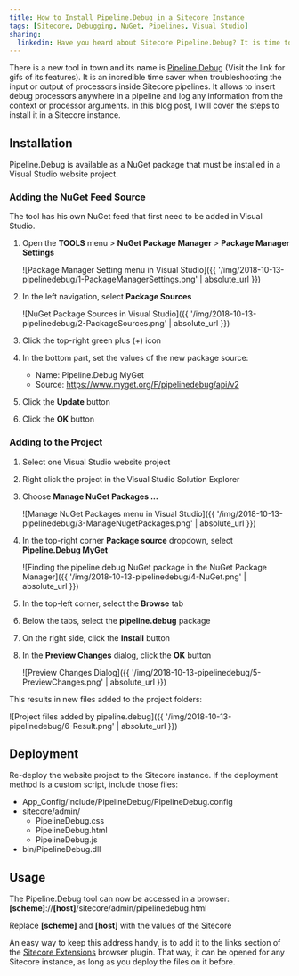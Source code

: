 ```yaml
---
title: How to Install Pipeline.Debug in a Sitecore Instance
tags: [Sitecore, Debugging, NuGet, Pipelines, Visual Studio]
sharing:
  linkedin: Have you heard about Sitecore Pipeline.Debug? It is time to discover this new time saving tool.
---
```


There is a new tool in town and its name is [Pipeline.Debug](https://github.com/alphasolutionsrepo/pipeline.debug) (Visit the link for gifs of its features). It is an incredible time saver when troubleshooting the input or output of processors inside Sitecore pipelines. It allows to insert debug processors anywhere in a pipeline and log any information from the context or processor arguments. In this blog post, I will cover the steps to install it in a Sitecore instance.

<!-- more -->

## Installation

Pipeline.Debug is available as a NuGet package that must be installed in a Visual Studio website project.

### Adding the NuGet Feed Source

The tool has his own NuGet feed that first need to be added in Visual Studio.

1. Open the **TOOLS** menu > **NuGet Package Manager** > **Package Manager Settings**

   ![Package Manager Setting menu in Visual Studio]({{ '/img/2018-10-13-pipelinedebug/1-PackageManagerSettings.png' | absolute_url }})

2. In the left navigation, select **Package Sources**

   ![NuGet Package Sources in Visual Studio]({{ '/img/2018-10-13-pipelinedebug/2-PackageSources.png' | absolute_url }})

3. Click the top-right green plus (+) icon

4. In the bottom part, set the values of the new package source:
   - Name: Pipeline.Debug MyGet
   - Source: https://www.myget.org/F/pipelinedebug/api/v2

5. Click the **Update** button

6. Click the **OK** button

### Adding to the Project

1. Select one Visual Studio website project

2. Right click the project in the Visual Studio Solution Explorer

3. Choose **Manage NuGet Packages ...**

   ![Manage NuGet Packages menu in Visual Studio]({{ '/img/2018-10-13-pipelinedebug/3-ManageNugetPackages.png' | absolute_url }})
4. In the top-right corner **Package source** dropdown, select **Pipeline.Debug MyGet**

   ![Finding the pipeline.debug NuGet package in the NuGet Package Manager]({{ '/img/2018-10-13-pipelinedebug/4-NuGet.png' | absolute_url }})
5. In the top-left corner, select the **Browse** tab

6. Below the tabs, select the **pipeline.debug** package

7. On the right side, click the **Install** button

8. In the **Preview Changes** dialog, click the **OK** button

   ![Preview Changes Dialog]({{ '/img/2018-10-13-pipelinedebug/5-PreviewChanges.png' | absolute_url }})

This results in new files added to the project folders:

![Project files added by pipeline.debug]({{ '/img/2018-10-13-pipelinedebug/6-Result.png' | absolute_url }})

## Deployment

Re-deploy the website project to the Sitecore instance. If the deployment method is a custom script, include those files:

- App_Config/Include/PipelineDebug/PipelineDebug.config
- sitecore/admin/
  - PipelineDebug.css
  - PipelineDebug.html
  - PipelineDebug.js
- bin/PipelineDebug.dll

## Usage

The Pipeline.Debug tool can now be accessed in a browser: **[scheme]**://**[host]**/sitecore/admin/pipelinedebug.html

Replace **[scheme]** and **[host]** with the values of the Sitecore

An easy way to keep this address handy, is to add it to the links section of the [Sitecore Extensions](https://github.com/alan-null/sc_ext) browser plugin. That way, it can be opened for any Sitecore instance, as long as you deploy the files on it before.